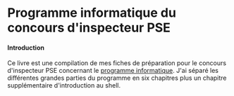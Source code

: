 # Programme informatique du concours d'inspecteur PSE

#### Introduction

Ce livre est une compilation de mes fiches de préparation pour le concours d'inspecteur PSE concernant le [programme
informatique](https://www.economie.gouv.fr/recrutement/aide-a-preparation-concours-interne-dinspecteur-programmeur-systeme-dexploitation-pse-de).
J'ai séparé les différentes grandes parties du programme en six chapitres plus un chapitre supplémentaire d'introduction au
shell.
